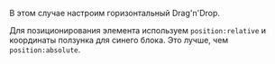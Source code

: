 
В этом случае настроим горизонтальный Drag'n'Drop.

Для позиционирования элемента используем `position:relative` и координаты ползунка для синего блока. Это лучше, чем `position:absolute`.

